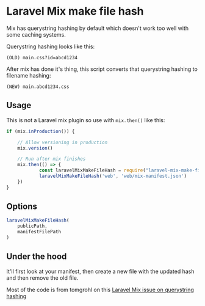 # Laravel Mix make file hash

Mix has querystring hashing by default which doesn't work too well with some caching systems.

Querystring hashing looks like this:<br>
```
(OLD) main.css?id=abcd1234
```

After mix has done it's thing, this script converts that querystring hashing to filename hashing:
```
(NEW) main.abcd1234.css
```

## Usage

This is not a Laravel mix plugin so use with `mix.then()` like this:

```js
if (mix.inProduction()) {

    // Allow versioning in production
    mix.version()

    // Run after mix finishes
    mix.then(() => {
            const laravelMixMakeFileHash = require("laravel-mix-make-file-hash")
            laravelMixMakeFileHash('web', 'web/mix-manifest.json')
    })
}
```

## Options

```js
laravelMixMakeFileHash(
    publicPath,
    manifestFilePath
)
```

## Under the hood

It'll first look at your manifest, then create a new file with the updated hash and then remove the old file.

Most of the code is from tomgrohl on this
[Laravel Mix issue on querystring hashing](https://github.com/JeffreyWay/laravel-mix/issues/1022#issuecomment-379168021)